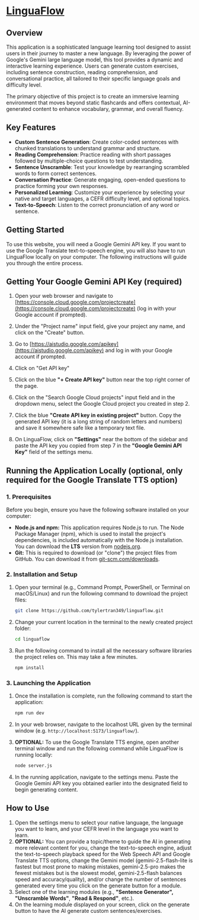 # [LinguaFlow](https://tylertran349.github.io/linguaflow/) 

## Overview

This application is a sophisticated language learning tool designed to assist users in their journey to master a new language. By leveraging the power of Google's Gemini large language model, this tool provides a dynamic and interactive learning experience. Users can generate custom exercises, including sentence construction, reading comprehension, and conversational practice, all tailored to their specific language goals and difficulty level.

The primary objective of this project is to create an immersive learning environment that moves beyond static flashcards and offers contextual, AI-generated content to enhance vocabulary, grammar, and overall fluency.

## Key Features

*   **Custom Sentence Generation**: Create color-coded sentences with chunked translations to understand grammar and structure.
*   **Reading Comprehension**: Practice reading with short passages followed by multiple-choice questions to test understanding.
*   **Sentence Unscramble**: Test your knowledge by rearranging scrambled words to form correct sentences.
*   **Conversation Practice**: Generate engaging, open-ended questions to practice forming your own responses.
*   **Personalized Learning**: Customize your experience by selecting your native and target languages, a CEFR difficulty level, and optional topics.
*   **Text-to-Speech**: Listen to the correct pronunciation of any word or sentence.

## Getting Started

To use this website, you will need a Google Gemini API key. If you want to use the Google Translate text-to-speech engine, you will also have to run LinguaFlow locally on your computer. The following instructions will guide you through the entire process.

## Getting Your Google Gemini API Key (required)

1. Open your web browser and navigate to [https://console.cloud.google.com/projectcreate](https://console.cloud.google.com/projectcreate) (log in with your Google account if prompted).

2. Under the "Project name" input field, give your project any name, and click on the "Create" button.

3. Go to [https://aistudio.google.com/apikey](https://aistudio.google.com/apikey) and log in with your Google account if prompted.

4. Click on "Get API key"

5. Click on the blue **"+ Create API key"** button near the top right corner of the page.

6. Click on the "Search Google Cloud projects" input field and in the dropdown menu, select the Google Cloud project you created in step 2.

7. Click the blue **"Create API key in existing project"** button. Copy the generated API key (it is a long string of random letters and numbers) and save it somewhere safe like a temporary text file.

8. On LinguaFlow, click on **"Settings"** near the bottom of the sidebar and paste the API key you copied from step 7 in the **"Google Gemini API Key"** field of the settings menu.

## Running the Application Locally (optional, only required for the Google Translate TTS option)

### 1. Prerequisites

Before you begin, ensure you have the following software installed on your computer:
*   **Node.js and npm:** This application requires Node.js to run. The Node Package Manager (npm), which is used to install the project's dependencies, is included automatically with the Node.js installation. You can download the **LTS** version from [nodejs.org](https://nodejs.org/).
*   **Git:** This is required to download (or "clone") the project files from GitHub. You can download it from [git-scm.com/downloads](https://git-scm.com/downloads).

### 2. Installation and Setup

1.  Open your terminal (e.g., Command Prompt, PowerShell, or Terminal on macOS/Linux) and run the following command to download the project files:
    ```bash
    git clone https://github.com/tylertran349/linguaflow.git
    ```

2.  Change your current location in the terminal to the newly created project folder:
    ```bash
    cd linguaflow
    ```

3.  Run the following command to install all the necessary software libraries the project relies on. This may take a few minutes.
    ```bash
    npm install
    ```

### 3. Launching the Application

1.  Once the installation is complete, run the following command to start the application:
    ```bash
    npm run dev
    ```

2.  In your web browser, navigate to the localhost URL given by the terminal window (e.g. `http://localhost:5173/linguaflow/`).

3. **OPTIONAL:** To use the Google Translate TTS engine, open another terminal window and run the following command while LinguaFlow is running locally:
    ```bash
    node server.js
    ```

4.  In the running application, navigate to the settings menu. Paste the Google Gemini API key you obtained earlier into the designated field to begin generating content.

## How to Use

1. Open the settings menu to select your native language, the language you want to learn, and your CEFR level in the language you want to learn. 
2. **OPTIONAL:** You can provide a topic/theme to guide the AI in generating more relevant content for you, change the text-to-speech engine, adjust the text-to-speech playback speed for the Web Speech API and Google Translate TTS options, change the Gemini model (gemini-2.5-flash-lite is fastest but most prone to making mistakes, gemini-2.5-pro makes the fewest mistakes but is the slowest model, gemini-2.5-flash balances speed and accuracy/quality), and/or change the number of sentences generated every time you click on the generate button for a module.
3. Select one of the learning modules (e.g., **"Sentence Generator",** **"Unscramble Words"**, **"Read & Respond"**, etc.).
4. On the learning module displayed on your screen, click on the generate button to have the AI generate custom sentences/exercises.